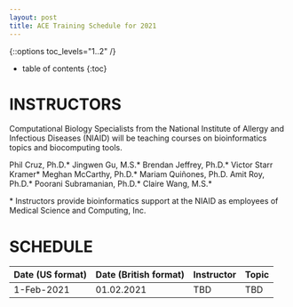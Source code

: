 ```yaml
---
layout: post
title: ACE Training Schedule for 2021
---
```

{::options toc_levels="1..2" /}

* table of contents
{:toc}

# INSTRUCTORS
Computational Biology Specialists from the National Institute of Allergy and Infectious Diseases (NIAID) will be teaching courses on bioinformatics topics and biocomputing tools.

Phil Cruz, Ph.D.\*
Jingwen Gu, M.S.\*
Brendan Jeffrey, Ph.D.\*
Victor Starr Kramer\*
Meghan McCarthy, Ph.D.\*
Mariam Quiñones, Ph.D.
Amit Roy, Ph.D.\*
Poorani Subramanian, Ph.D.\*
Claire Wang, M.S.\*

\* Instructors provide bioinformatics support at the NIAID as employees of Medical Science and Computing, Inc.

# SCHEDULE

| Date (US format) | Date (British format) | Instructor         | Topic                                                               | 
|------------------|-----------------------|--------------------|---------------------------------------------------------------------| 
| 1-Feb-2021       | 01.02.2021            | TBD                | TBD                                                                 | 
                                                                

